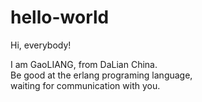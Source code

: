 # hello-world

Hi, everybody!

  I am GaoLIANG, from DaLian China.  
  Be good at the erlang programing language,  
waiting for communication with you.  
